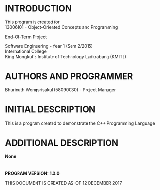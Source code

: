 # INTRODUCTION

  This program is created for <br>
  13006101 - Object-Oriented Concepts and Programming<br>
  
  End-Of-Term Project<br>

  Software Engineering - Year 1 (Sem 2/2015)<br>
  International College<br>
  King Mongkut's Institute of Technology Ladkrabang (KMITL)<br>

# AUTHORS AND PROGRAMMER

  Bhurinuth Wongsrisakul (58090030) - Project Manager  <br>

# INITIAL DESCRIPTION

  This is a program created to demonstrate the C++ Programming Language

# ADDITIONAL DESCRIPTION

  **None**

# 
**PROGRAM VERSION: 1.0.0<br>**

THIS DOCUMENT IS CREATED AS-OF 12 DECEMBER 2017<br>
